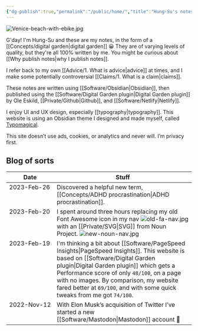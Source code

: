 ```yaml
---
{"dg-publish":true,"permalink":"/public/home/","title":"Hung-Su's notes","tags":["gardenEntry"],"dgShowBacklinks":false}
---
```



![Venice-beach-with-ebike.jpg](/img/user/Embeds/Venice-beach-with-ebike.jpg)

G'day! I'm Hung-Su and these are my notes, in the form of a [[Concepts/digital garden\|digital garden]] 😀 They are of varying levels of quality, but they're all 100% written by me. You might be curious about [[Why publish notes\|why I publish notes]].

I refer back to my own [[Advice/1. What is advice\|advice]] at times, and I make some potentially controversial [[Claims/1. What is a claim\|claims]].

These notes are written using [[Software/Obsidian\|Obsidian]], then published using the [[Software/Digital Garden plugin\|Digital Garden plugin]] by Ole Eskild, [[Private/Github\|Github]], and [[Software/Netlify\|Netlify]]. 

I enjoy UI and UX design, especially [[typography\|typography]]. This website is using an Obsidian theme I designed and made myself, called [Typomagical](https://github.com/hungsu/typomagical-obsidian).

This site doesn’t use ads, cookies, or analytics and never will. I’m privacy first.

## Blog of sorts

<style>table tbody td:first-child{white-space:nowrap;vertical-align: baseline;}</style>

| Date        | Stuff                                                                                                                                                                                                                                                                               |
| ----------- | ----------------------------------------------------------------------------------------------------------------------------------------------------------------------------------------------------------------------------------------------------------------------------------- |
| 2023-Feb-26 | Discovered a helpful new term, [[Concepts/ADHD procrastination\|ADHD procrastination]].                                                                                                                                                                                                                             |
| 2023-Feb-20 | I spent around three hours replacing my old Font Awesome icon in my nav ![old-fa-nav.jpg](/img/user/Embeds/old-fa-nav.jpg) with an [[Private/SVG\|SVG]] from Noun Project. ![new-noun-nav.jpg](/img/user/Embeds/new-noun-nav.jpg)                                                                                                                                |
| 2023-Feb-19 | I'm thinking a bit about [[Software/PageSpeed Insights\|PageSpeed Insights]]. This website is based on [[Software/Digital Garden plugin\|Digital Garden plugin]] which gets a Performance score of only `48/100`, on a page with no images. By comparison, my website fared better at `69/100`, and with some quick tweaks from me got `74/100`. |
| 2022-Nov-12 | With Elon Musk’s acquisition of Twitter I’ve started a new [[Software/Mastodon\|Mastodon]] account 🐘                                                                                                                                                                                                  |

